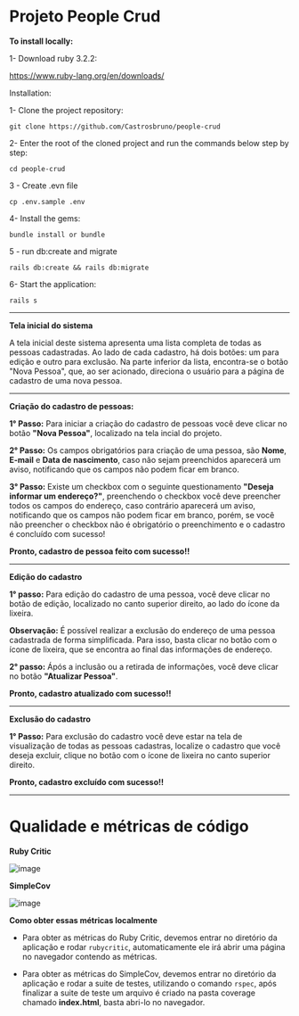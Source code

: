 # **Projeto People Crud**

**To install locally:**

1- Download ruby 3.2.2:

https://www.ruby-lang.org/en/downloads/

Installation:

1- Clone the project repository:

`git clone https://github.com/Castrosbruno/people-crud`

2- Enter the root of the cloned project and run the commands below step by step:

`cd people-crud`

3 - Create .evn file

`cp .env.sample .env`

4- Install the gems:

`bundle install or bundle`

5 - run db:create and migrate

`rails db:create && rails db:migrate`

6- Start the application:

`rails s`

_____________________________________________________________________________

**Tela inicial do sistema**

A tela inicial deste sistema apresenta uma lista completa de todas as pessoas cadastradas. Ao lado de cada cadastro, há dois botões: um para edição e outro para exclusão. Na parte inferior da lista, encontra-se o botão "Nova Pessoa", que, ao ser acionado, direciona o usuário para a página de cadastro de uma nova pessoa.
_____________________________________________________________________________

**Criação do cadastro de pessoas:**

**1° Passo:** Para iniciar a criação do cadastro de pessoas você deve clicar no botão **"Nova Pessoa"**, localizado na tela incial do projeto.

**2° Passo:** Os campos obrigatórios para criação de uma pessoa, são **Nome**, **E-mail** e **Data de nascimento**, caso não sejam preenchidos aparecerá um aviso, notificando que os campos não podem ficar em branco.

**3° Passo:** Existe um checkbox com o seguinte questionamento **"Deseja informar um endereço?"**, preenchendo o checkbox você deve preencher todos os campos do endereço, caso contrário aparecerá um aviso, notificando que os campos não podem ficar em branco, porém, se você não preencher o checkbox não é obrigatório o preenchimento e o cadastro é concluído com sucesso!

**Pronto, cadastro de pessoa feito com sucesso!!**

_____________________________________________________________________________

**Edição do cadastro**

**1° passo:** Para edição do cadastro de uma pessoa, você deve clicar no botão de edição, localizado no canto superior direito, ao lado do ícone da lixeira.

**Observação:** É possível realizar a exclusão do endereço de uma pessoa cadastrada de forma simplificada. Para isso, basta clicar no botão com o ícone de lixeira, que se encontra ao final das informações de endereço.

**2° passo:** Ápós a inclusão ou a retirada de informações, você deve clicar no botão **"Atualizar Pessoa"**.

**Pronto, cadastro atualizado com sucesso!!**


_____________________________________________________________________________

**Exclusão do cadastro**

**1° Passo:** Para exclusão do cadastro você deve estar na tela de visualização de todas as pessoas cadastras, localize o cadastro que você deseja excluir, clique no botão com o ícone de lixeira no canto superior direito.

**Pronto, cadastro excluído com sucesso!!**

_____________________________________________________________________________

# Qualidade e métricas de código

**Ruby Critic**

![image](https://github.com/Castrosbruno/people-crud/assets/69633173/3ae75087-12f3-460c-b534-a036e43ecc3a)

**SimpleCov**

![image](https://github.com/Castrosbruno/people-crud/assets/69633173/244164fc-6361-44bd-92c1-470df456b60f)

**Como obter essas métricas localmente**

- Para obter as métricas do Ruby Critic, devemos entrar no diretório da aplicação e rodar `rubycritic`, automaticamente ele irá abrir uma página no navegador contendo as métricas.

- Para obter as métricas do SimpleCov, devemos entrar no diretório da aplicação e rodar a suite de testes, utilizando o comando `rspec`, após finalizar a suite de teste um arquivo é criado na pasta coverage chamado **index.html**, basta abri-lo no navegador.
